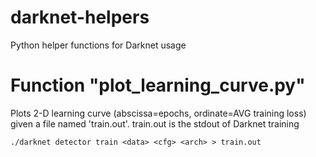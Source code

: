 # darknet-helpers
Python helper functions for Darknet usage

# Function "plot_learning_curve.py"
Plots 2-D learning curve (abscissa=epochs, ordinate=AVG training loss) given a file named 'train.out'.
train.out is the stdout of Darknet training
```
./darknet detector train <data> <cfg> <arch> > train.out
```
